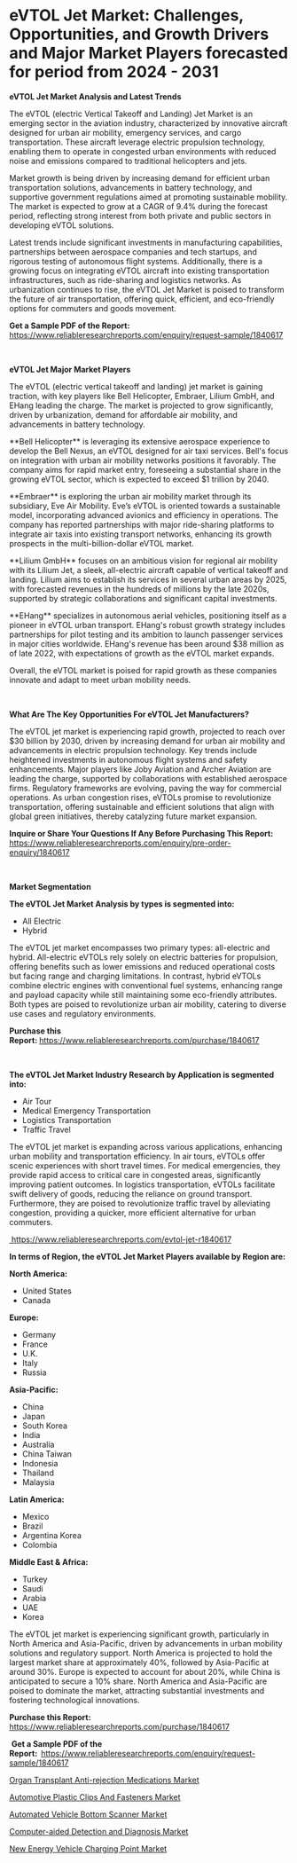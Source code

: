 <p><h1>eVTOL Jet Market: Challenges, Opportunities, and Growth Drivers and Major Market Players forecasted for period from 2024 - 2031</h1></p><p><strong>eVTOL Jet Market Analysis and Latest Trends</strong></p>
<p><p>The eVTOL (electric Vertical Takeoff and Landing) Jet Market is an emerging sector in the aviation industry, characterized by innovative aircraft designed for urban air mobility, emergency services, and cargo transportation. These aircraft leverage electric propulsion technology, enabling them to operate in congested urban environments with reduced noise and emissions compared to traditional helicopters and jets. </p><p>Market growth is being driven by increasing demand for efficient urban transportation solutions, advancements in battery technology, and supportive government regulations aimed at promoting sustainable mobility. The market is expected to grow at a CAGR of 9.4% during the forecast period, reflecting strong interest from both private and public sectors in developing eVTOL solutions.</p><p>Latest trends include significant investments in manufacturing capabilities, partnerships between aerospace companies and tech startups, and rigorous testing of autonomous flight systems. Additionally, there is a growing focus on integrating eVTOL aircraft into existing transportation infrastructures, such as ride-sharing and logistics networks. As urbanization continues to rise, the eVTOL Jet Market is poised to transform the future of air transportation, offering quick, efficient, and eco-friendly options for commuters and goods movement.</p></p>
<p><strong>Get a Sample PDF of the Report:&nbsp;</strong> <a href="https://www.reliableresearchreports.com/enquiry/request-sample/1840617?utm_campaign=40&utm_medium=2&utm_source=Github&utm_content=ia&utm_term=03112024&utm_id=evtol-jet">https://www.reliableresearchreports.com/enquiry/request-sample/1840617</a></p>
<p>&nbsp;</p>
<p><strong>eVTOL Jet Major Market Players</strong></p>
<p><p>The eVTOL (electric vertical takeoff and landing) jet market is gaining traction, with key players like Bell Helicopter, Embraer, Lilium GmbH, and EHang leading the charge. The market is projected to grow significantly, driven by urbanization, demand for affordable air mobility, and advancements in battery technology.</p><p>**Bell Helicopter** is leveraging its extensive aerospace experience to develop the Bell Nexus, an eVTOL designed for air taxi services. Bell's focus on integration with urban air mobility networks positions it favorably. The company aims for rapid market entry, foreseeing a substantial share in the growing eVTOL sector, which is expected to exceed $1 trillion by 2040.</p><p>**Embraer** is exploring the urban air mobility market through its subsidiary, Eve Air Mobility. Eve’s eVTOL is oriented towards a sustainable model, incorporating advanced avionics and efficiency in operations. The company has reported partnerships with major ride-sharing platforms to integrate air taxis into existing transport networks, enhancing its growth prospects in the multi-billion-dollar eVTOL market.</p><p>**Lilium GmbH** focuses on an ambitious vision for regional air mobility with its Lilium Jet, a sleek, all-electric aircraft capable of vertical takeoff and landing. Lilium aims to establish its services in several urban areas by 2025, with forecasted revenues in the hundreds of millions by the late 2020s, supported by strategic collaborations and significant capital investments.</p><p>**EHang** specializes in autonomous aerial vehicles, positioning itself as a pioneer in eVTOL urban transport. EHang's robust growth strategy includes partnerships for pilot testing and its ambition to launch passenger services in major cities worldwide. EHang's revenue has been around $38 million as of late 2022, with expectations of growth as the eVTOL market expands.</p><p>Overall, the eVTOL market is poised for rapid growth as these companies innovate and adapt to meet urban mobility needs.</p></p>
<p>&nbsp;</p>
<p><strong>What Are The Key Opportunities For eVTOL Jet Manufacturers?</strong></p>
<p><p>The eVTOL jet market is experiencing rapid growth, projected to reach over $30 billion by 2030, driven by increasing demand for urban air mobility and advancements in electric propulsion technology. Key trends include heightened investments in autonomous flight systems and safety enhancements. Major players like Joby Aviation and Archer Aviation are leading the charge, supported by collaborations with established aerospace firms. Regulatory frameworks are evolving, paving the way for commercial operations. As urban congestion rises, eVTOLs promise to revolutionize transportation, offering sustainable and efficient solutions that align with global green initiatives, thereby catalyzing future market expansion.</p></p>
<p><strong>Inquire or Share Your Questions If Any Before Purchasing This Report:</strong> <a href="https://www.reliableresearchreports.com/enquiry/pre-order-enquiry/1840617?utm_campaign=40&utm_medium=2&utm_source=Github&utm_content=ia&utm_term=03112024&utm_id=evtol-jet">https://www.reliableresearchreports.com/enquiry/pre-order-enquiry/1840617</a></p>
<p>&nbsp;</p>
<p><strong>Market Segmentation</strong></p>
<p><strong>The eVTOL Jet Market Analysis by types is segmented into:</strong></p>
<p><ul><li>All Electric</li><li>Hybrid</li></ul></p>
<p><p>The eVTOL jet market encompasses two primary types: all-electric and hybrid. All-electric eVTOLs rely solely on electric batteries for propulsion, offering benefits such as lower emissions and reduced operational costs but facing range and charging limitations. In contrast, hybrid eVTOLs combine electric engines with conventional fuel systems, enhancing range and payload capacity while still maintaining some eco-friendly attributes. Both types are poised to revolutionize urban air mobility, catering to diverse use cases and regulatory environments.</p></p>
<p><strong>Purchase this Report:&nbsp;</strong><a href="https://www.reliableresearchreports.com/purchase/1840617?utm_campaign=40&utm_medium=2&utm_source=Github&utm_content=ia&utm_term=03112024&utm_id=evtol-jet">https://www.reliableresearchreports.com/purchase/1840617</a></p>
<p>&nbsp;</p>
<p><strong>The eVTOL Jet Market Industry Research by Application is segmented into:</strong></p>
<p><ul><li>Air Tour</li><li>Medical Emergency Transportation</li><li>Logistics Transportation</li><li>Traffic Travel</li></ul></p>
<p><p>The eVTOL jet market is expanding across various applications, enhancing urban mobility and transportation efficiency. In air tours, eVTOLs offer scenic experiences with short travel times. For medical emergencies, they provide rapid access to critical care in congested areas, significantly improving patient outcomes. In logistics transportation, eVTOLs facilitate swift delivery of goods, reducing the reliance on ground transport. Furthermore, they are poised to revolutionize traffic travel by alleviating congestion, providing a quicker, more efficient alternative for urban commuters.</p></p>
<p><a href="https://www.reliableresearchreports.com/evtol-jet-r1840617?utm_campaign=40&utm_medium=2&utm_source=Github&utm_content=ia&utm_term=03112024&utm_id=evtol-jet">&nbsp;https://www.reliableresearchreports.com/evtol-jet-r1840617</a></p>
<p><strong>In terms of Region, the eVTOL Jet Market Players available by Region are:</strong></p>
<p>
    <p> <strong> North America: </strong>
        <ul>
            <li>United States</li>
            <li>Canada</li>
        </ul>
        </p> 
    <p> <strong> Europe: </strong>
        <ul>
            <li>Germany</li>
            <li>France</li>
            <li>U.K.</li>
            <li>Italy</li>
            <li>Russia</li>
        </ul>
        </p> 
    <p> <strong> Asia-Pacific: </strong>
        <ul>
            <li>China</li>
            <li>Japan</li>
            <li>South Korea</li>
            <li>India</li>
            <li>Australia</li>
            <li>China Taiwan</li>
            <li>Indonesia</li>
            <li>Thailand</li>
            <li>Malaysia</li>
        </ul>
        </p> 
    <p> <strong> Latin America: </strong>
        <ul>
            <li>Mexico</li>
            <li>Brazil</li>
            <li>Argentina Korea</li>
            <li>Colombia</li>
        </ul>
        </p> 
    <p> <strong> Middle East & Africa: </strong>
        <ul>
            <li>Turkey</li>
            <li>Saudi</li>
            <li>Arabia</li>
            <li>UAE</li>
            <li>Korea</li>
        </ul>
    </p>
    </p>
<p><p>The eVTOL jet market is experiencing significant growth, particularly in North America and Asia-Pacific, driven by advancements in urban mobility solutions and regulatory support. North America is projected to hold the largest market share at approximately 40%, followed by Asia-Pacific at around 30%. Europe is expected to account for about 20%, while China is anticipated to secure a 10% share. North America and Asia-Pacific are poised to dominate the market, attracting substantial investments and fostering technological innovations.</p></p>
<p><strong>Purchase this Report: </strong><a href="https://www.reliableresearchreports.com/purchase/1840617?utm_campaign=40&utm_medium=2&utm_source=Github&utm_content=ia&utm_term=03112024&utm_id=evtol-jet">https://www.reliableresearchreports.com/purchase/1840617</a></p>
<p>&nbsp;<strong>Get a Sample PDF of the Report:&nbsp;&nbsp;</strong><a href="https://www.reliableresearchreports.com/enquiry/request-sample/1840617?utm_campaign=40&utm_medium=2&utm_source=Github&utm_content=ia&utm_term=03112024&utm_id=evtol-jet">https://www.reliableresearchreports.com/enquiry/request-sample/1840617</a></p>
<p><strong></strong></p>
<p><p><a href="https://issuu.com/reportprime-2/docs/organ-transplant-anti-rejection-med_daaa8fddcdcd02?utm_campaign=40&utm_medium=2&utm_source=Github&utm_content=ia&utm_term=03112024&utm_id=evtol-jet">Organ Transplant Anti-rejection Medications Market</a></p><p><a href="https://github.com/darcy8m10dupre/Market-Research-Report-List-1/blob/main/automotive-plastic-clips-and-fasteners-market.md?utm_campaign=40&utm_medium=2&utm_source=Github&utm_content=ia&utm_term=03112024&utm_id=evtol-jet">Automotive Plastic Clips And Fasteners Market</a></p><p><a href="https://www.linkedin.com/pulse/automated-vehicle-bottom-scanner-market-segmentation-geographical-ptkdf?utm_campaign=40&utm_medium=2&utm_source=Github&utm_content=ia&utm_term=03112024&utm_id=evtol-jet">Automated Vehicle Bottom Scanner Market</a></p><p><a href="https://issuu.com/reportprime-2/docs/computer-aided-detection-and-diagno_b7624c85df7eea?utm_campaign=40&utm_medium=2&utm_source=Github&utm_content=ia&utm_term=03112024&utm_id=evtol-jet">Computer-aided Detection and Diagnosis Market</a></p><p><a href="https://www.linkedin.com/pulse/in-depth-analysis-global-new-energy-vehicle-charging-point-x8jff?utm_campaign=40&utm_medium=2&utm_source=Github&utm_content=ia&utm_term=03112024&utm_id=evtol-jet">New Energy Vehicle Charging Point Market</a></p></p>